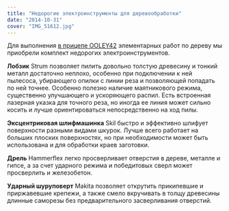 ```yaml
---
title: "Недорогие электроинструменты для деревообработки"
date: "2014-10-31"
cover: "IMG_51612.jpg"
---
```


Для выполнения [в прицепе OOLEY42](/practice/ooley42/ "Прицеп OOLEY42") элементарных работ по дереву мы приобрели комплект недорогих электроинструментов.

**Лобзик** Strum позволяет пилить довольно толстую древесину и тонкий металл достаточно неплохо, особенно при подключении к ней пылесоса, убирающего опилки с линии реза и позволяющей попадать по ней точнее. Особенно полезно наличие маятникового режима, существенно улучшающего и ускоряющего распил. Есть встроенная лазерная указка для точного реза, но иногда ее линия может сильно косить и лучше ориентироваться непосредственно на ход пилы.

**Эксцентриковая шлифмашинка** Skil быстро и эффективно шлифует поверхности разными видами шкурок. Лучше всего работает на больших плоских поверхностях, но при необходимости может быть использована и для обработки краев заготовки.

**Дрель** Hammerflex легко просверливает отверстия в дереве, металле и гипсе, а за счет ударного режима и победитовых сверл может просверлить и железобетон.

**Ударный шуруповерт** Makita позволяет открутить прикипевшие и приржавевшие крепежи, а также смело вкручивать в толщу древесины длинные саморезы без предварительного засверливания отверстий.
